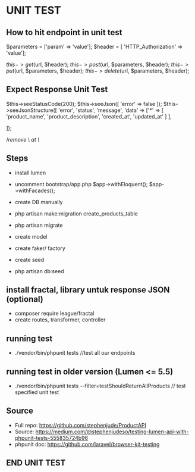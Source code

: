 UNIT TEST
====

How to hit endpoint in unit test
----
$parameters = ['param' => 'value'];
$header = [ 'HTTP_Authorization' => 'value'];

$this->get($url, $header);
$this->post($url, $parameters, $header);
$this->put($url, $parameters, $header);
$this->delete($url, $parameters, $header);

Expect Response Unit Test
----
$this->seeStatusCode(200);
$this->seeJson([ 'error' => false ]);
$this->seeJsonStructure([
    'error',
    'status',
    'message',
    'data'    => ['\*' =>
        [
            'product_name',
            'product_description',
            'created_at',
            'updated_at'
        ]
    ],

]);

/*remove \ at \\*

Steps
----
- install lumen
- uncomment bootstrap/app.php
$app->withEloquent();
$app->withFacades();

- create DB manually
- php artisan make:migration create_products_table
- php artisan migrate
- create model
- create faker/ factory
- create seed
- php artisan db:seed

install fractal, library untuk response JSON (optional)
----
- composer require league/fractal
- create routes, transformer, controller

running test
----
- ./vendor/bin/phpunit tests //test all our endpoints

running test in older version (Lumen <= 5.5)
---
- ./vendor/bin/phpunit tests --filter=testShouldReturnAllProducts // test specified unit test

Source
----
- Full repo: https://github.com/stephenjude/ProductAPI
- Source: https://medium.com/@stephenjudeso/testing-lumen-api-with-phpunit-tests-555835724b96
- phpunit doc: https://github.com/laravel/browser-kit-testing

## END UNIT TEST

